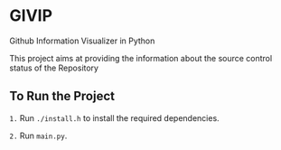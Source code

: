 # GIVIP
Github Information Visualizer in Python

This project aims at providing the information about the source
control status of the Repository

## To Run the Project 

`1.`  Run `./install.h` to install the required dependencies.

`2.`  Run `main.py`.
